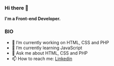 ### Hi there 👋

<!--
**AmnaMazhar/AmnaMazhar** is a ✨ _special_ ✨ repository because its `README.md` (this file) appears on your GitHub profile.

Here are some ideas to get you started:

- 🔭 I’m currently working on ...
- 🌱 I’m currently learning ...
- 👯 I’m looking to collaborate on ...
- 🤔 I’m looking for help with ...
- 💬 Ask me about ...
- 📫 How to reach me: ...
- 😄 Pronouns: ...
- ⚡ Fun fact: ...
-->
**I'm a Front-end Developer.**

### BIO
- 🔭 I’m currently working on HTML, CSS and PHP
- 🌱 I’m currently learning JavaScript
-  💬 Ask me about HTML, CSS and PHP
- 📫 How to reach me: [Linkedin](https://www.linkedin.com/in/amna-mazhar-3602a71a1/)
